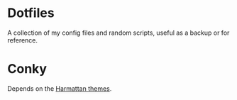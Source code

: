 # Dotfiles #
A collection of my config files and random scripts, useful as a backup or for reference.

# Conky #

Depends on the [Harmattan themes](https://github.com/zagortenay333/Harmattan).
